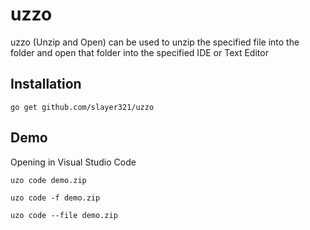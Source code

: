 
# uzzo

uzzo (Unzip and Open) can be used to unzip the specified
		   file into the folder and open that folder into the specified IDE or Text Editor

## Installation

```
go get github.com/slayer321/uzzo
```

## Demo

Opening in Visual Studio Code

`uzo code demo.zip`

`uzo code -f demo.zip`

`uzo code --file demo.zip`

